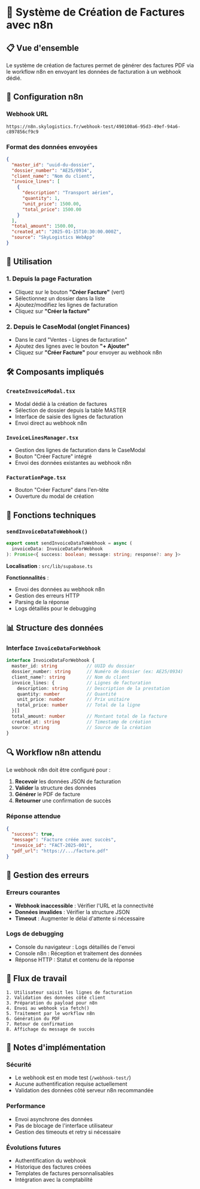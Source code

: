 # 🧾 Système de Création de Factures avec n8n

## 📋 Vue d'ensemble

Le système de création de factures permet de générer des factures PDF via le workflow n8n en envoyant les données de facturation à un webhook dédié.

## 🔗 Configuration n8n

### Webhook URL
```
https://n8n.skylogistics.fr/webhook-test/490100a6-95d3-49ef-94a6-c897856cf9c9
```

### Format des données envoyées
```json
{
  "master_id": "uuid-du-dossier",
  "dossier_number": "AE25/0934",
  "client_name": "Nom du client",
  "invoice_lines": [
    {
      "description": "Transport aérien",
      "quantity": 1,
      "unit_price": 1500.00,
      "total_price": 1500.00
    }
  ],
  "total_amount": 1500.00,
  "created_at": "2025-01-15T10:30:00.000Z",
  "source": "SkyLogistics WebApp"
}
```

## 🚀 Utilisation

### 1. Depuis la page Facturation
- Cliquez sur le bouton **"Créer Facture"** (vert)
- Sélectionnez un dossier dans la liste
- Ajoutez/modifiez les lignes de facturation
- Cliquez sur **"Créer la facture"**

### 2. Depuis le CaseModal (onglet Finances)
- Dans le card "Ventes - Lignes de facturation"
- Ajoutez des lignes avec le bouton **"+ Ajouter"**
- Cliquez sur **"Créer Facture"** pour envoyer au webhook n8n

## 🛠️ Composants impliqués

### `CreateInvoiceModal.tsx`
- Modal dédié à la création de factures
- Sélection de dossier depuis la table MASTER
- Interface de saisie des lignes de facturation
- Envoi direct au webhook n8n

### `InvoiceLinesManager.tsx`
- Gestion des lignes de facturation dans le CaseModal
- Bouton "Créer Facture" intégré
- Envoi des données existantes au webhook n8n

### `FacturationPage.tsx`
- Bouton "Créer Facture" dans l'en-tête
- Ouverture du modal de création

## 🔧 Fonctions techniques

### `sendInvoiceDataToWebhook()`
```typescript
export const sendInvoiceDataToWebhook = async (
  invoiceData: InvoiceDataForWebhook
): Promise<{ success: boolean; message: string; response?: any }>
```

**Localisation** : `src/lib/supabase.ts`

**Fonctionnalités** :
- Envoi des données au webhook n8n
- Gestion des erreurs HTTP
- Parsing de la réponse
- Logs détaillés pour le debugging

## 📊 Structure des données

### Interface `InvoiceDataForWebhook`
```typescript
interface InvoiceDataForWebhook {
  master_id: string           // UUID du dossier
  dossier_number: string      // Numéro de dossier (ex: AE25/0934)
  client_name?: string        // Nom du client
  invoice_lines: {            // Lignes de facturation
    description: string       // Description de la prestation
    quantity: number          // Quantité
    unit_price: number        // Prix unitaire
    total_price: number       // Total de la ligne
  }[]
  total_amount: number        // Montant total de la facture
  created_at: string          // Timestamp de création
  source: string              // Source de la création
}
```

## 🔍 Workflow n8n attendu

Le webhook n8n doit être configuré pour :

1. **Recevoir** les données JSON de facturation
2. **Valider** la structure des données
3. **Générer** le PDF de facture
4. **Retourner** une confirmation de succès

### Réponse attendue
```json
{
  "success": true,
  "message": "Facture créée avec succès",
  "invoice_id": "FACT-2025-001",
  "pdf_url": "https://.../facture.pdf"
}
```

## 🚨 Gestion des erreurs

### Erreurs courantes
- **Webhook inaccessible** : Vérifier l'URL et la connectivité
- **Données invalides** : Vérifier la structure JSON
- **Timeout** : Augmenter le délai d'attente si nécessaire

### Logs de debugging
- Console du navigateur : Logs détaillés de l'envoi
- Console n8n : Réception et traitement des données
- Réponse HTTP : Statut et contenu de la réponse

## 🔄 Flux de travail

```
1. Utilisateur saisit les lignes de facturation
2. Validation des données côté client
3. Préparation du payload pour n8n
4. Envoi au webhook via fetch()
5. Traitement par le workflow n8n
6. Génération du PDF
7. Retour de confirmation
8. Affichage du message de succès
```

## 📝 Notes d'implémentation

### Sécurité
- Le webhook est en mode test (`/webhook-test/`)
- Aucune authentification requise actuellement
- Validation des données côté serveur n8n recommandée

### Performance
- Envoi asynchrone des données
- Pas de blocage de l'interface utilisateur
- Gestion des timeouts et retry si nécessaire

### Évolutions futures
- Authentification du webhook
- Historique des factures créées
- Templates de factures personnalisables
- Intégration avec la comptabilité
